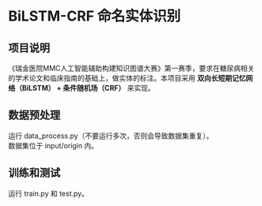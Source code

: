 <h1>BiLSTM-CRF 命名实体识别</h1>
<h2>项目说明</h2>
《瑞金医院MMC人工智能辅助构建知识图谱大赛》第一赛季，要求在糖尿病相关的学术论文和临床指南的基础上，做实体的标注。本项目采用 <b>双向长短期记忆网络（BiLSTM） + 条件随机场（CRF）</b> 来实现。
<h2>数据预处理</h2>
运行 data_process.py（不要运行多次，否则会导致数据集重复）。<br>
数据集位于 input/origin 内。
<h2>训练和测试</h2>
运行 train.py 和 test.py。
